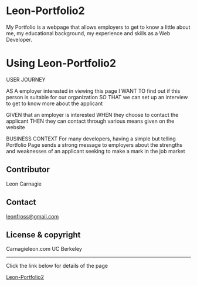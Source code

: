 # Leon-Portfolio2

My Portfolio is a webpage that allows employers to get to know a little about me, my educational background, my experience and skills as a Web Developer.

# Using Leon-Portfolio2

USER JOURNEY 

AS A employer interested in viewing this page
I WANT TO find out if this person is suitable for our organization
SO THAT we can set up an interview to get to know more about the applicant

GIVEN that an employer is interested
WHEN they choose to contact the applicant
THEN they can contact through various means given on the website


BUSINESS CONTEXT For many developers, having a simple but telling Portfolio Page sends a strong message to employers about the strengths and weaknesses of an applicant seeking to make a mark in the job market  

## Contributor

Leon Carnagie 


## Contact

<leonfross@gmail.com>


## License & copyright

Carnagieleon.com UC Berkeley

---

Click the link below for details of the page

[Leon-Portfolio2](https://leon0917.github.io/Leon-Portfolio2/)
